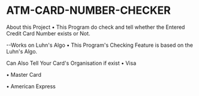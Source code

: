 # ATM-CARD-NUMBER-CHECKER

About this Project
• This Program do check and tell whether the Entered Credit Card Number exists or Not.

--Works on Luhn's Algo
• This Program's Checking Feature is based on the Luhn's Algo.

Can Also Tell Your Card's Organisation if exist
• Visa

• Master Card

• American Express
